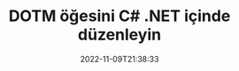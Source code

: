 ---
############################# Static ############################
layout: "auto-gen-editor"
date: 2022-11-09T21:38:33
draft: false
otherformats: doc docx docm xls xlsx xlsm ppt pptx pptm mobi epub html mhtml txt xml csv pdf xps msg eml

############################# Head ############################
head_title: "DOTM Düzenleyici — DOTM öğesini C# .NET içinde düzenleyin"
head_description: "DOTM, birkaç satır kod kullanarak C# .NET içinde nasıl düzenlenir? 30'dan fazla dosya biçimini düzenlemek, güncellemek ve kaydetmek için API'leri işleyen GroupDocs belgelerini kullanın."

############################# Header ############################
title: "DOTM öğesini C# .NET içinde düzenleyin"
description: "Microsoft veya Open Office gibi herhangi bir yazılım kullanmadan C# .NET API'leri için sunucu tarafı GroupDocs.Editor kullanarak etkili ve sağlam DOTM düzenleme."
bg_image: "https://cms.admin.containerize.com/templates/aspose/App_Themes/V3/images/bg/header1.png"
bg_overlay: false
button:
    enable: true
    icon: "fas fa-arrow-down"
    label: "Ücretsiz deneme sürümünü indirin"
    link: "https://downloads.groupdocs.com/editor/net"

############################# SubMenu ############################
submenu:
    enable: true

    left:
        img_alt: "GroupDocs.Editor for .NET"
        image: "https://cms.admin.containerize.com/templates/groupdocs/images/product-logos/90x90-noborder/groupdocs-editor-net.png"
        product: "GroupDocs.Editor"
        platform: ".NET"

    middle:
        button:

            # button loop
            - link: "https://apireference.groupdocs.com/editor/net"
              text: "API Referansı"

            # button loop
            - link: "https://github.com/groupdocs-editor"
              text: "Kod Örnekleri"

            # button loop
            - link: "https://products.groupdocs.app/editor/family"
              text: "Canlı Demolar"

            # button loop
            - link: "https://purchase.groupdocs.com/pricing/editor/net"
              text: "fiyatlandırma"

    right:
        link_download: "https://downloads.groupdocs.com/editor"
        link_learn: "https://docs.groupdocs.com/editor/net"
        link_buy: "https://purchase.groupdocs.com"

############################# About ############################
about:
    enable: true
    title: "GroupDocs.Editor for .NET API'si hakkında"
    content: |
        [GroupDocs.Editor for .NET](/tr/editor/net/) API, Microsoft Word, Excel, PowerPoint, Open Office belgelerini ve sunumlarını düzenlemek için doğru bir seçimdir. GroupDocs.Editor, yüksek performansın gerekli olduğu sunucu tarafı ve arka uç sistemler için uygun bağımsız bir API'dir. Microsoft veya Open Office gibi herhangi bir yazılıma bağlı değildir.

############################# Steps ############################
steps:
    enable: true
    title_left: "C# içinde DOTM Düzenleme Adımları"
    content_left: |
        [GroupDocs.Editor for .NET](/tr/editor/net/), geliştiricilerin birkaç satır kod kullanarak DOTM dosyalarını düzenlemeleri için kolay ve anlaşılır bir yol sağlar.
        * Zorunlu dosya yolu veya akışı ve isteğe bağlı 'WordProcessingLoadOptions' sınıfı ile bir "Editor" sınıfı örneği oluşturun ve DOTM dosyasını yükleyin
        * DOTM dosya biçimi için "WordProcessingEditOptions" sınıf örneğini oluşturun ve ayarlayın
        * `Editor.Edit()` yöntemini çağırın ve herhangi bir WYSIWYG editörüyle kolayca düzenlenebilen HTML formatında DOTM belgesini alın.
        * `Editor.Save()` yöntemini çağırın ve `WordProcessingSaveOptions` sınıfını kullanarak düzenlenmiş DOTM dosyasını kaydedin

        
    title_right: "sistem gereksinimleri"
    content_right: |
        GroupDocs.Editor for .NET API'leriyle temel bir belge düzenlemesi, birkaç kolay adım uygulanarak yapılabilir. API'lerimiz tüm büyük platformlarda ve işletim sistemlerinde desteklenir. Aşağıdaki kodu çalıştırmadan önce lütfen aşağıdaki ön koşulların sisteminizde kurulu olduğundan emin olun.

        * İşletim Sistemleri: Microsoft Windows, Linux, MacOS
        * Geliştirme Ortamları: Microsoft Visual Studio, Xamarin, MonoDevelop
        * çerçeveler: .NET Framework, .NET Standard, .NET Core, Mono
        * [NuGet](https://www.nuget.org/packages/groupdocs.editor) adresinden indirilen GroupDocs.Editor for .NET ürününün en son sürümünü edinin
        
    code: |        
        ```csharp
        // Load the DOTM file into Editor with the optional WordProcessingLoadOptions
        Editor editor = new Editor("source.dotm", delegate { return new WordProcessingLoadOptions(); });

        // Create and adjust the edit options
        WordProcessingEditOptions editOptions = new WordProcessingEditOptions();

        // Open input DOTM document for edit — obtain an intermediate document, that can be edited
        EditableDocument beforeEdit = editor.Edit(editOptions);

        // Grab DOTM document content and associated resources from editable document
        string content = beforeEdit.GetContent();

        // Send the content to WYSIWYG-editor, edit it there, and send edited content back to the server-side
        // This step simulates a such operation
        string updatedContent = content.Replace("Subtitle", "Edited subtitle");

        // Grab edited content and resources from WYSIWYG-editor and create a new EditableDocument instance from it
        EditableDocument afterEdit = EditableDocument.FromMarkup(updatedContent, null);

        // Create a save options and select a desired output format
        WordProcessingSaveOptions saveOptions = new WordProcessingSaveOptions(Formats.WordProcessingFormats.Dotm);

        // Save edited DOTM document to the file
        editor.Save(afterEdit, "edited.dotm", saveOptions);
        ```
        
############################# Demos ############################
demos:
    enable: true
    title: "DOTM Editör Canlı Demoları"
    content: |
        DOTM dosyasını hemen [GroupDocs.Editor Canlı Demoları](https://products.groupdocs.app/editor/family) web sitesini ziyaret ederek düzenleyin.
        Canlı demo aşağıdaki avantajlara sahiptir
        
############################# More Formats ############################
more_formats:
    enable: true
    title: "Desteklenen Diğer Düzenleyiciler"
    content: |
        Diğer dosya biçimlerini de düzenleyebilirsiniz. Lütfen aşağıdaki tam listeye bakın.


############################# Back to top ###############################
back_to_top:
    enable: true
---